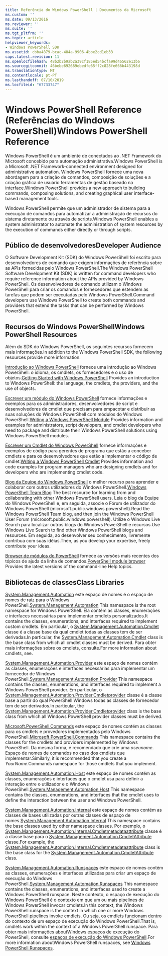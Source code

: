 ```yaml
---
title: Referência do Windows PowerShell | Documentos da Microsoft
ms.custom: ''
ms.date: 09/13/2016
ms.reviewer: ''
ms.suite: ''
ms.tgt_pltfrm: ''
ms.topic: article
helpviewer_keywords:
- Windows PowerShell SDK
ms.assetid: cbba4879-bcac-484a-9906-4bbe2cd1eb33
caps.latest.revision: 11
ms.openlocfilehash: 48b2b2b9ab2a39cf185ed54bcfa99d46562e13b6
ms.sourcegitcommit: 46bebe692689ebedfe65ff2c828fe666b443198d
ms.translationtype: MT
ms.contentlocale: pt-PT
ms.lasthandoff: 07/10/2019
ms.locfileid: "67733747"
---
```

# <a name="windows-powershell-reference"></a><span data-ttu-id="913fc-102">Windows PowerShell Reference (Referências do Windows PowerShell)</span><span class="sxs-lookup"><span data-stu-id="913fc-102">Windows PowerShell Reference</span></span>

<span data-ttu-id="913fc-103">Windows PowerShell é um ambiente de conectados ao .NET Framework do Microsoft concebido para automação administrativa.</span><span class="sxs-lookup"><span data-stu-id="913fc-103">Windows PowerShell is a Microsoft .NET Framework-connected environment designed for administrative automation.</span></span> <span data-ttu-id="913fc-104">Windows PowerShell fornece uma nova abordagem para a criação de comandos, composição de soluções e a criação gráfica de usuário ferramentas de gestão baseado na interface.</span><span class="sxs-lookup"><span data-stu-id="913fc-104">Windows PowerShell provides a new approach to building commands, composing solutions, and creating graphical user interface-based management tools.</span></span>

<span data-ttu-id="913fc-105">Windows PowerShell permite que um administrador de sistema para a execução de comandos para automatizar a administração de recursos do sistema diretamente ou através de scripts.</span><span class="sxs-lookup"><span data-stu-id="913fc-105">Windows PowerShell enables a system administrator to automate the administration of system resources by the execution of commands either directly or through scripts.</span></span>

## <a name="developer-audience"></a><span data-ttu-id="913fc-106">Público de desenvolvedores</span><span class="sxs-lookup"><span data-stu-id="913fc-106">Developer Audience</span></span>

<span data-ttu-id="913fc-107">O Software Development Kit (SDK) do Windows PowerShell foi escrito para desenvolvedores de comando que exigem informações de referência sobre as APIs fornecidas pelo Windows PowerShell.</span><span class="sxs-lookup"><span data-stu-id="913fc-107">The Windows PowerShell Software Development Kit (SDK) is written for command developers who require reference information about the APIs provided by Windows PowerShell.</span></span> <span data-ttu-id="913fc-108">Os desenvolvedores de comando utilizam o Windows PowerShell para criar os comandos e fornecedores que estendem as tarefas que podem ser executadas pelo Windows PowerShell.</span><span class="sxs-lookup"><span data-stu-id="913fc-108">Command developers use Windows PowerShell to create both commands and providers that extend the tasks that can be performed by Windows PowerShell.</span></span>

## <a name="windows-powershell-resources"></a><span data-ttu-id="913fc-109">Recursos do Windows PowerShell</span><span class="sxs-lookup"><span data-stu-id="913fc-109">Windows PowerShell Resources</span></span>

<span data-ttu-id="913fc-110">Além do SDK do Windows PowerShell, os seguintes recursos fornecem mais informações.</span><span class="sxs-lookup"><span data-stu-id="913fc-110">In addition to the Windows PowerShell SDK, the following resources provide more information.</span></span>

<span data-ttu-id="913fc-111">[Introdução ao Windows PowerShell](/powershell/scripting/getting-started/getting-started-with-windows-powershell) fornece uma introdução ao Windows PowerShell: o idioma, os cmdlets, os fornecedores e o uso de objetos.</span><span class="sxs-lookup"><span data-stu-id="913fc-111">[Getting Started with Windows PowerShell](/powershell/scripting/getting-started/getting-started-with-windows-powershell) Provides an introduction to Windows PowerShell: the language, the cmdlets, the providers, and the use of objects.</span></span>

<span data-ttu-id="913fc-112">[Escrever um módulo do Windows PowerShell](./module/writing-a-windows-powershell-module.md) fornece informações e exemplos para os administradores, desenvolvedores de script e desenvolvedores de cmdlet que precisam para empacotar e distribuir as suas soluções do Windows PowerShell com módulos do Windows PowerShell.</span><span class="sxs-lookup"><span data-stu-id="913fc-112">[Writing a Windows PowerShell Module](./module/writing-a-windows-powershell-module.md) Provides information and examples for administrators, script developers, and cmdlet developers who need to package and distribute their Windows PowerShell solutions using Windows PowerShell modules.</span></span>

<span data-ttu-id="913fc-113">[Escrever um Cmdlet do Windows PowerShell](./cmdlet/writing-a-windows-powershell-cmdlet.md) fornece informações e exemplos de código para gerentes de programa que estão a conceber cmdlets e para os desenvolvedores que estão a implementar o código de cmdlet.</span><span class="sxs-lookup"><span data-stu-id="913fc-113">[Writing a Windows PowerShell Cmdlet](./cmdlet/writing-a-windows-powershell-cmdlet.md) Provides information and code examples for program managers who are designing cmdlets and for developers who are implementing cmdlet code.</span></span>

<span data-ttu-id="913fc-114">[Blog da Equipe do Windows PowerShell](https://blogs.msdn.microsoft.com/PowerShell/) o melhor recurso para aprender e colaborar com outros utilizadores do Windows PowerShell.</span><span class="sxs-lookup"><span data-stu-id="913fc-114">[Windows PowerShell Team Blog](https://blogs.msdn.microsoft.com/PowerShell/) The best resource for learning from and collaborating with other Windows PowerShell users.</span></span> <span data-ttu-id="913fc-115">Leia o blog da Equipe do Windows PowerShell e, em seguida, associe o Fórum de utilizador do Windows PowerShell (microsoft.public.windows.powershell).</span><span class="sxs-lookup"><span data-stu-id="913fc-115">Read the Windows PowerShell Team blog, and then join the Windows PowerShell User Forum (microsoft.public.windows.powershell).</span></span> <span data-ttu-id="913fc-116">Utilize o Windows Live Search para localizar outros blogs do Windows PowerShell e recursos.</span><span class="sxs-lookup"><span data-stu-id="913fc-116">Use Windows Live Search to find other Windows PowerShell blogs and resources.</span></span> <span data-ttu-id="913fc-117">Em seguida, ao desenvolver seu conhecimento, livremente contribua com suas idéias.</span><span class="sxs-lookup"><span data-stu-id="913fc-117">Then, as you develop your expertise, freely contribute your ideas.</span></span>

<span data-ttu-id="913fc-118">[Browser de módulos do PowerShell](/powershell/module/) fornece as versões mais recentes dos tópicos de ajuda da linha de comandos.</span><span class="sxs-lookup"><span data-stu-id="913fc-118">[PowerShell module browser](/powershell/module/) Provides the latest versions of the command-line Help topics.</span></span>

## <a name="class-libraries"></a><span data-ttu-id="913fc-119">Bibliotecas de classes</span><span class="sxs-lookup"><span data-stu-id="913fc-119">Class Libraries</span></span>

<span data-ttu-id="913fc-120">[System.Management.Automation](/dotnet/api/System.Management.Automation) este espaço de nomes é o espaço de nomes de raiz para o Windows PowerShell.</span><span class="sxs-lookup"><span data-stu-id="913fc-120">[System.Management.Automation](/dotnet/api/System.Management.Automation) This namespace is the root namespace for Windows PowerShell.</span></span> <span data-ttu-id="913fc-121">Ela contém as classes, enumerações e interfaces necessárias para implementar cmdlets personalizados.</span><span class="sxs-lookup"><span data-stu-id="913fc-121">It contains the classes, enumerations, and interfaces required to implement custom cmdlets.</span></span> <span data-ttu-id="913fc-122">Em particular, o [System.Management.Automation.Cmdlet](/dotnet/api/System.Management.Automation.Cmdlet) classe é a classe base da qual cmdlet todas as classes tem de ser derivadas.</span><span class="sxs-lookup"><span data-stu-id="913fc-122">In particular, the [System.Management.Automation.Cmdlet](/dotnet/api/System.Management.Automation.Cmdlet) class is the base class from which all cmdlet classes must be derived.</span></span> <span data-ttu-id="913fc-123">Para obter mais informações sobre os cmdlets, consulte.</span><span class="sxs-lookup"><span data-stu-id="913fc-123">For more information about cmdlets, see.</span></span>

<span data-ttu-id="913fc-124">[System.Management.Automation.Provider](/dotnet/api/System.Management.Automation.Provider) este espaço de nomes contém as classes, enumerações e interfaces necessárias para implementar um fornecedor de Windows PowerShell.</span><span class="sxs-lookup"><span data-stu-id="913fc-124">[System.Management.Automation.Provider](/dotnet/api/System.Management.Automation.Provider) This namespace contains the classes, enumerations, and interfaces required to implement a Windows PowerShell provider.</span></span> <span data-ttu-id="913fc-125">Em particular, o [System.Management.Automation.Provider.Cmdletprovider](/dotnet/api/System.Management.Automation.Provider.CmdletProvider) classe é a classe base a partir do qual PowerShell Windows todas as classes de fornecedor tem de ser derivados.</span><span class="sxs-lookup"><span data-stu-id="913fc-125">In particular, the [System.Management.Automation.Provider.Cmdletprovider](/dotnet/api/System.Management.Automation.Provider.CmdletProvider) class is the base class from which all Windows PowerShell provider classes must be derived.</span></span>

<span data-ttu-id="913fc-126">[Microsoft.PowerShell.Commands](/dotnet/api/Microsoft.PowerShell.Commands) este espaço de nomes contém as classes para os cmdlets e provedores implementados pelo Windows PowerShell.</span><span class="sxs-lookup"><span data-stu-id="913fc-126">[Microsoft.PowerShell.Commands](/dotnet/api/Microsoft.PowerShell.Commands) This namespace contains the classes for the cmdlets and providers implemented by Windows PowerShell.</span></span> <span data-ttu-id="913fc-127">Da mesma forma, é recomendado que crie uma *oseunome*. Espaço de nomes de comandos no caso dos cmdlets que implementar.</span><span class="sxs-lookup"><span data-stu-id="913fc-127">Similarly, it is recommended that you create a *YourName*.Commands namespace for those cmdlets that you implement.</span></span>

<span data-ttu-id="913fc-128">[System.Management.Automation.Host](/dotnet/api/System.Management.Automation.Host) este espaço de nomes contém as classes, enumerações e interfaces que o cmdlet usa para definir a interação entre o utilizador e o Windows PowerShell.</span><span class="sxs-lookup"><span data-stu-id="913fc-128">[System.Management.Automation.Host](/dotnet/api/System.Management.Automation.Host) This namespace contains the classes, enumerations, and interfaces that the cmdlet uses to define the interaction between the user and Windows PowerShell.</span></span>

<span data-ttu-id="913fc-129">[System.Management.Automation.Internal](/dotnet/api/System.Management.Automation.Internal) este espaço de nomes contém as classes de bases utilizadas por outras classes de espaço de nomes.</span><span class="sxs-lookup"><span data-stu-id="913fc-129">[System.Management.Automation.Internal](/dotnet/api/System.Management.Automation.Internal) This namespace contains the base classes used by other namespace classes.</span></span> <span data-ttu-id="913fc-130">Por exemplo, o [System.Management.Automation.Internal.Cmdletmetadataattribute](/dotnet/api/System.Management.Automation.Internal.CmdletMetadataAttribute) classe é a classe base para o [System.Management.Automation.CmdletAttribute](/dotnet/api/System.Management.Automation.CmdletAttribute) classe.</span><span class="sxs-lookup"><span data-stu-id="913fc-130">For example, the [System.Management.Automation.Internal.Cmdletmetadataattribute](/dotnet/api/System.Management.Automation.Internal.CmdletMetadataAttribute) class is the base class for the [System.Management.Automation.CmdletAttribute](/dotnet/api/System.Management.Automation.CmdletAttribute) class.</span></span>

<span data-ttu-id="913fc-131">[System.Management.Automation.Runspaces](/dotnet/api/System.Management.Automation.Runspaces) este espaço de nomes contém as classes, enumerações e interfaces utilizadas para criar um espaço de execução do Windows PowerShell.</span><span class="sxs-lookup"><span data-stu-id="913fc-131">[System.Management.Automation.Runspaces](/dotnet/api/System.Management.Automation.Runspaces) This namespace contains the classes, enumerations, and interfaces used to create a Windows PowerShell runspace.</span></span> <span data-ttu-id="913fc-132">Neste contexto, o espaço de execução do Windows PowerShell é o contexto em que um ou mais pipelines de Windows PowerShell invocar cmdlets.</span><span class="sxs-lookup"><span data-stu-id="913fc-132">In this context, the Windows PowerShell runspace is the context in which one or more Windows PowerShell pipelines invoke cmdlets.</span></span> <span data-ttu-id="913fc-133">Ou seja, os cmdlets funcionam dentro do contexto de um espaço de execução do Windows PowerShell.</span><span class="sxs-lookup"><span data-stu-id="913fc-133">That is, cmdlets work within the context of a Windows PowerShell runspace.</span></span> <span data-ttu-id="913fc-134">Para obter mais informações aboutWindows espaços de execução do PowerShell, consulte [espaços de execução do Windows PowerShell](https://msdn.microsoft.com/en-us/a1582cfe-f06d-4aff-adc6-71f49a860ce9).</span><span class="sxs-lookup"><span data-stu-id="913fc-134">For more information aboutWindows PowerShell runspaces, see [Windows PowerShell Runspaces](https://msdn.microsoft.com/en-us/a1582cfe-f06d-4aff-adc6-71f49a860ce9).</span></span>
